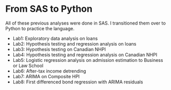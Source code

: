 # From SAS to Python

All of these previous analyses were done in SAS. I transitioned them over to Python to practice the language.

- Lab1: Exploratory data analysis on loans
- Lab2: Hypothesis testing and regression analysis on loans
- Lab3: Hypothesis testing on Canadian NHPI 
- Lab4: Hypothesis testing and regression analysis on Canadian NHPI
- Lab5: Logistic regression analysis on admission estimation to Business or Law School
- Lab6: After-tax income detrending
- Lab7: ARIMA on Composite HPI
- Lab8: First differenced bond regression with ARIMA residuals 


